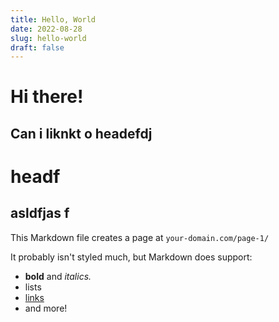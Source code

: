 ```yaml
---
title: Hello, World
date: 2022-08-28
slug: hello-world
draft: false
---
```


# Hi there!

## Can i liknkt o headefdj


# headf

## asldfjas f

This Markdown file creates a page at `your-domain.com/page-1/`

It probably isn't styled much, but Markdown does support:
- **bold** and _italics._
- lists
- [links](https://astro.build)
- and more!